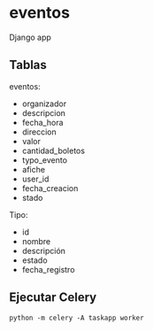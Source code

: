 # eventos

Django app 

## Tablas

eventos:
- organizador
- descripcion
- fecha_hora
- direccion
- valor
- cantidad_boletos
- typo_evento
- afiche
- user_id
- fecha_creacion
- stado

Tipo:
- id
- nombre
- descripción
- estado
- fecha_registro

## Ejecutar Celery
```
python -m celery -A taskapp worker
```
